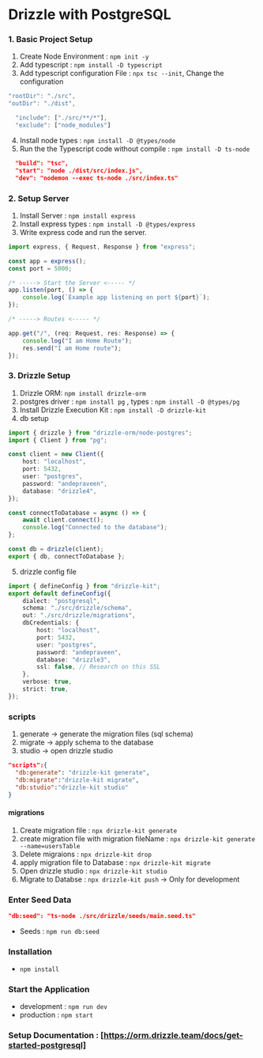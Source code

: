 # Drizzle with PostgreSQL

### 1. Basic Project Setup

1. Create Node Environment : `npm init -y`
2. Add typescript : `npm install -D typescript`
3. Add typescript configuration File : `npx tsc --init`, Change the configuration

```ts tsconfig.json
"rootDir": "./src",
"outDir": "./dist",
```

```ts tsconfig.json
  "include": ["./src/**/*"],
  "exclude": ["node_modules"]
```

4. Install node types : `npm install -D @types/node`
5. Run the the Typescript code without compile : `npm install -D ts-node`

```json package.json
  "build": "tsc",
  "start": "node ./dist/src/index.js",
  "dev": "nodemon --exec ts-node ./src/index.ts"
```

### 2. Setup Server

1. Install Server : `npm install express`
2. Install express types : `npm install -D @types/express`
3. Write express code and run the server.

```ts index.ts
import express, { Request, Response } from "express";

const app = express();
const port = 5000;

/* -----> Start the Server <----- */
app.listen(port, () => {
	console.log(`Example app listening on port ${port}`);
});

/* -----> Routes <----- */

app.get("/", (req: Request, res: Response) => {
	console.log("I am Home Route");
	res.send("I am Home route");
});
```

### 3. Drizzle Setup

1. Drizzle ORM: `npm install drizzle-orm`
2. postgres driver : `npm install pg` , types : `npm install -D @types/pg`
3. Install Drizzle Execution Kit : `npm install -D drizzle-kit`
4. db setup

```ts db.ts
import { drizzle } from "drizzle-orm/node-postgres";
import { Client } from "pg";

const client = new Client({
	host: "localhost",
	port: 5432,
	user: "postgres",
	password: "andepraveen",
	database: "drizzle4",
});

const connectToDatabase = async () => {
	await client.connect();
	console.log("Connected to the database");
};

const db = drizzle(client);
export { db, connectToDatabase };
```

5. drizzle config file

```ts drizzle.config.ts
import { defineConfig } from "drizzle-kit";
export default defineConfig({
	dialect: "postgresql",
	schema: "./src/drizzle/schema",
	out: "./src/drizzle/migrations",
	dbCredentials: {
		host: "localhost",
		port: 5432,
		user: "postgres",
		password: "andepraveen",
		database: "drizzle3",
		ssl: false, // Research on this SSL
	},
	verbose: true,
	strict: true,
});
```

### scripts

1. generate -> generate the migration files (sql schema)
2. migrate -> apply schema to the database
3. studio -> open drizzle studio

```json
"scripts":{
  "db:generate": "drizzle-kit generate",
  "db:migrate":"drizzle-kit migrate",
  "db:studio":"drizzle-kit studio"
}
```

#### migrations

1. Create migration file : `npx drizzle-kit generate`
2. create migration file with migration fileName : `npx drizzle-kit generate --name=usersTable`
3. Delete migraions : `npx drizzle-kit drop`
4. apply migration file to Database : `npx drizzle-kit migrate`
5. Open drizzle studio : `npx drizzle-kit studio`
6. Migrate to Databse : `npx drizzle-kit push` -> Only for development

### Enter Seed Data

```json package.json
"db:seed": "ts-node ./src/drizzle/seeds/main.seed.ts"
```

- Seeds : `npm run db:seed`

### Installation

- `npm install`

### Start the Application

- development : `npm run dev`
- production : `npm start`

### Setup Documentation : [https://orm.drizzle.team/docs/get-started-postgresql]
